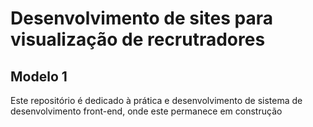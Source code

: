 # Desenvolvimento de sites para visualização de recrutradores
## Modelo 1
<p>Este repositório é dedicado à prática e desenvolvimento de sistema de desenvolvimento front-end, onde este permanece em construção<br>